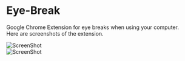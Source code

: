 # Eye-Break
Google Chrome Extension for eye breaks when using your computer.   
Here are screenshots of the extension.   


![ScreenShot](https://raw.github.com/AlexKCheung/Eye-Break/master/Screenshots/default_screenshot.png)   
![ScreenShot](https://raw.github.com/AlexKCheung/Eye-Break/master/Screenshots/default_notification.png)   

